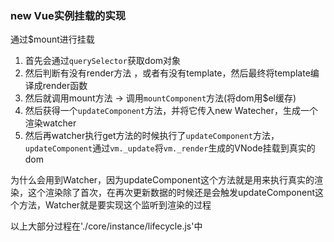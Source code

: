 ### new Vue实例挂载的实现

通过$mount进行挂载

1. 首先会通过`querySelector`获取dom对象
2. 然后判断有没有render方法 ，或者有没有template，然后最终将template编译成render函数
3. 然后就调用mount方法 -> 调用`mountComponent`方法(将dom用$el缓存)
4. 然后获得一个`updateComponent`方法，并将它传入new Watecher，生成一个渲染watcher
5. 然后再watcher执行get方法的时候执行了`updateComponent`方法，`updateComponent`通过`vm._update`将`vm._render`生成的VNode挂载到真实的dom



为什么会用到Watcher，因为updateComponent这个方法就是用来执行真实的渲染，这个渲染除了首次，在再次更新数据的时候还是会触发updateComponent这个方法，Watcher就是要实现这个监听到渲染的过程



以上大部分过程在'./core/instance/lifecycle.js'中